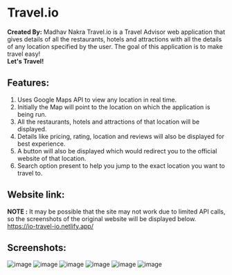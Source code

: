 # Travel.io
**Created By:** Madhav Nakra
Travel.io is a Travel Advisor web application that gives details of all the restaurants, hotels and attractions with all the details of any location specified by the user. The goal of this application is to make travel easy!\
**Let's Travel!**
## Features:
1. Uses Google Maps API to view any location in real time.
2. Initially the Map will point to the location on which the application is being run.
3. All the restaurants, hotels and attractions of that location will be displayed.
4. Details like pricing, rating, location and reviews will also be displayed for best experience.
5. A button will also be displayed which would redirect you to the official website of that location.
6. Search option present to help you jump to the exact location you want to travel to.
## Website link:
**NOTE :** It may be possible that the site may not work due to limited API calls, so the screenshots of the original website will be displayed below.
https://io-travel-io.netlify.app/
## Screenshots:
![image](https://github.com/Madddynaks/Travel.io/assets/107129255/86613498-4cfd-43f3-8a7a-4528ab0464dc)
![image](https://github.com/Madddynaks/Travel.io/assets/107129255/791053a8-57f8-4ded-908d-858603494c22)
![image](https://github.com/Madddynaks/Travel.io/assets/107129255/dff448a8-c721-4f62-879e-2c93b0bf5752)
![image](https://github.com/Madddynaks/Travel.io/assets/107129255/b43e40b9-f774-4aaf-836f-ae44e09a7feb)
![image](https://github.com/Madddynaks/Travel.io/assets/107129255/ad80575c-9a5d-49c3-a805-1495f66b2c7d)
![image](https://github.com/Madddynaks/Travel.io/assets/107129255/c1c768ec-1467-4b68-89ba-6e9c14fff902)





